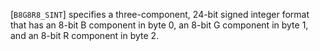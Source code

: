 [`B8G8R8_SINT`] specifies a three-component, 24-bit signed
integer format that has an 8-bit B component in byte 0, an 8-bit G
component in byte 1, and an 8-bit R component in byte 2.